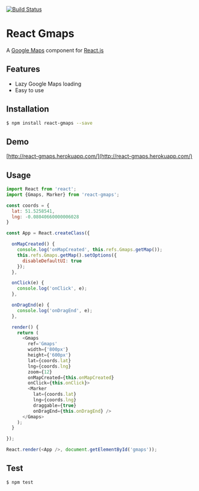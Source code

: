 [![Build Status](https://travis-ci.org/MicheleBertoli/react-gmaps.svg?branch=master)](https://travis-ci.org/MicheleBertoli/react-gmaps)

React Gmaps
===========

A [Google Maps](https://developers.google.com/maps/documentation/javascript/) component for [React.js](http://facebook.github.io/react/)

Features
--------

- Lazy Google Maps loading
- Easy to use

Installation
------------

```sh
$ npm install react-gmaps --save
```

Demo
------------

[http://react-gmaps.herokuapp.com/](http://react-gmaps.herokuapp.com/)

Usage
-----

```javascript
import React from 'react';
import {Gmaps, Marker} from 'react-gmaps';

const coords = {
  lat: 51.5258541,
  lng: -0.08040660000006028 
}

const App = React.createClass({

  onMapCreated() {
    console.log('onMapCreated', this.refs.Gmaps.getMap());
    this.refs.Gmaps.getMap().setOptions({
      disableDefaultUI: true
    });
  },

  onClick(e) {
    console.log('onClick', e);
  },

  onDragEnd(e) {
    console.log('onDragEnd', e);
  },

  render() {
    return (
      <Gmaps 
        ref='Gmaps'
        width={'800px'}
        height={'600px'}
        lat={coords.lat} 
        lng={coords.lng} 
        zoom={12} 
        onMapCreated={this.onMapCreated}
        onClick={this.onClick}>
        <Marker 
          lat={coords.lat} 
          lng={coords.lng}
          draggable={true}
          onDragEnd={this.onDragEnd} />
      </Gmaps>
    );
  }

});

React.render(<App />, document.getElementById('gmaps'));
```

Test
----

```sh
$ npm test
```
